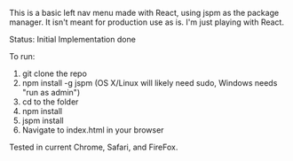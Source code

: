 This is a basic left nav menu made with React, using jspm as the package manager.
It isn't meant for production use as is. I'm just playing with React.

Status: Initial Implementation done

To run:

1. git clone the repo
2. npm install -g jspm  (OS X/Linux will likely need sudo, Windows needs "run as admin")
3. cd to the folder
4. npm install
5. jspm install
6. Navigate to index.html in your browser

Tested in current Chrome, Safari, and FireFox.
